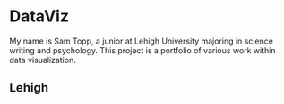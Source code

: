 # DataViz
My name is Sam Topp, a junior at Lehigh University majoring in science writing and psychology. This project is a portfolio of various work within data visualization.
## Lehigh 

